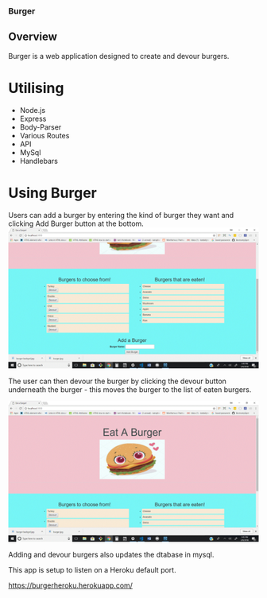 ### Burger

## Overview
Burger is a web application designed to create and devour burgers.

# Utilising
* Node.js
* Express
* Body-Parser
* Various Routes
* API
* MySql
* Handlebars

# Using Burger
Users can add a burger by entering the kind of burger they want and clicking Add Burger button at the bottom.
![Add a Burger](public/assets/img/scrnbrg.gif)

The user can then devour the burger by clicking the devour button underneath the burger - this moves the burger to the list of eaten burgers.

![List of burgers](public/assets/img/scrnprt.gif)


Adding and devour burgers also updates the dtabase in mysql.

 This app is setup to listen on a Heroku default port.

 https://burgerheroku.herokuapp.com/
